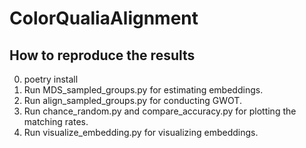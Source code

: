 # ColorQualiaAlignment

## How to reproduce the results
0. poetry install 
1. Run MDS_sampled_groups.py for estimating embeddings.
2. Run align_sampled_groups.py for conducting GWOT. 
3. Run chance_random.py and compare_accuracy.py for plotting the matching rates.
4. Run visualize_embedding.py for visualizing embeddings.